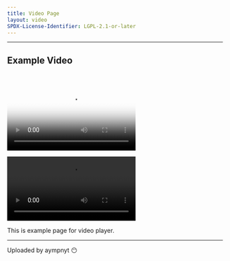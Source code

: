 ```yaml
---
title: Video Page
layout: video
SPDX-License-Identifier: LGPL-2.1-or-later
---
```


---

## Example Video

&nbsp;

<video id="my-video" class="video-js vjs-fluid vjs-layout-medium" poster="https://media.discordapp.net/attachments/1074079942792462478/1082014257161457774/20230306_025643.jpg" preload="auto" controls="controls" data-setup='{}'>
<source src="https://media.discordapp.net/attachments/685908825051496569/1085364372819419186/perisai-jitu_moona-risu-kobo.mp4" type="video/mp4" /> </video>

![](https://media.discordapp.net/attachments/685908825051496569/1085364372819419186/perisai-jitu_moona-risu-kobo.mp4)

This is example page for video player.

---

Uploaded by aympnyt 😶
